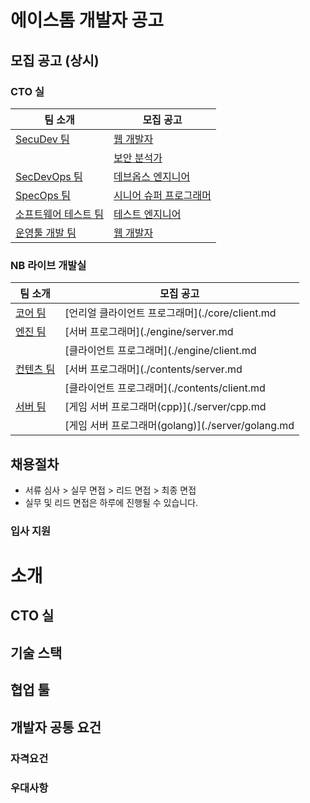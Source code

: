 # 에이스톰 개발자 공고

## 모집 공고 (상시)

### CTO 실

| 팀 소개                             | 모집 공고                                                             |
| ------------- | --------------------------------------------------------------------- |
| [SecuDev 팀](./secudev/README.md)     | [웹 개발자](./secudev/web.md) |
|                                       | [보안 분석가](./secudev/analysis.md) |
| [SecDevOps 팀](./secdevops/README.md) | [데브옵스 엔지니어](./secdevops/devops.md) |
| [SpecOps 팀](./specops/README.md) | [시니어 슈퍼 프로그래머](./specops/super.md) |
| [소프트웨어 테스트 팀](./swtest/README.md) | [테스트 엔지니어](./swtest/test-engineer.md) |
| [운영툴 개발 팀](./opstool/README.md) | [웹 개발자](./opstool/web.md) |


### NB 라이브 개발실

| 팀 소개                             | 모집 공고                                                             |
| ------------- | --------------------------------------------------------------------- |
| [코어 팀](./core/README.md)     | [언리얼 클라이언트 프로그래머](./core/client.md |
| [엔진 팀](./engine/README.md)     | [서버 프로그래머](./engine/server.md |
|                                | [클라이언트 프로그래머](./engine/client.md |
| [컨텐츠 팀](./contents/README.md)     | [서버 프로그래머](./contents/server.md |
|                                | [클라이언트 프로그래머](./contents/client.md |
| [서버 팀](./contents/README.md)     | [게임 서버 프로그래머(cpp)](./server/cpp.md |
|                                  | [게임 서버 프로그래머(golang)](./server/golang.md |


## 채용절차

- 서류 심사 > 실무 면접 > 리드 면접 > 최종 면접
- 실무 및 리드 면접은 하루에 진행될 수 있습니다.

### 입사 지원


# 소개

## CTO 실

## 기술 스택

## 협업 툴

## 개발자 공통 요건

### 자격요건

### 우대사항

